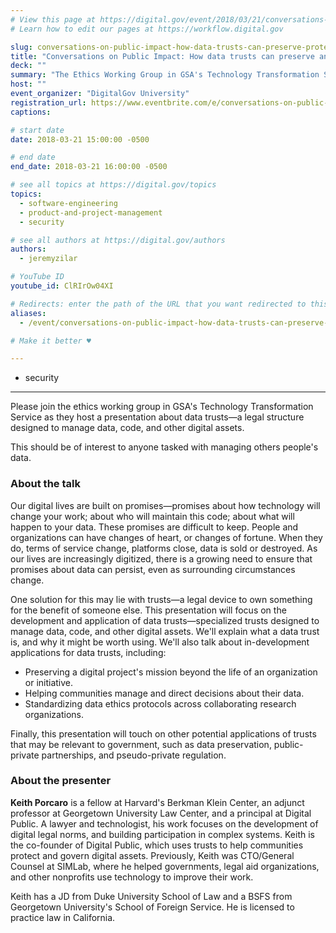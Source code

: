 ```yaml
---
# View this page at https://digital.gov/event/2018/03/21/conversations-on-public-impact-how-data-trusts-can-preserve-protect-your-digital-initiatives/
# Learn how to edit our pages at https://workflow.digital.gov

slug: conversations-on-public-impact-how-data-trusts-can-preserve-protect-your-digital-initiatives
title: "Conversations on Public Impact: How data trusts can preserve and protect your digital initiatives"
deck: ""
summary: "The Ethics Working Group in GSA's Technology Transformation Service hosts a presentation about data trusts; a legal structure designed to manage data, code, and other digital assets."
host: ""
event_organizer: "DigitalGov University"
registration_url: https://www.eventbrite.com/e/conversations-on-public-impact-how-data-trusts-can-preserve-and-protect-your-digital-initiatives-registration-43860732632
captions:

# start date
date: 2018-03-21 15:00:00 -0500

# end date
end_date: 2018-03-21 16:00:00 -0500

# see all topics at https://digital.gov/topics
topics:
  - software-engineering
  - product-and-project-management
  - security

# see all authors at https://digital.gov/authors
authors:
  - jeremyzilar

# YouTube ID
youtube_id: ClRIrOw04XI

# Redirects: enter the path of the URL that you want redirected to this page
aliases:
  - /event/conversations-on-public-impact-how-data-trusts-can-preserve-protect-your-digital-initiatives/

# Make it better ♥

---
```


  - security

---

Please join the ethics working group in GSA's Technology Transformation Service as they host a presentation about data trusts&mdash;a legal structure designed to manage data, code, and other digital assets.

This should be of interest to anyone tasked with managing others people's data.

### About the talk

Our digital lives are built on promises&mdash;promises about how technology will change your work; about who will maintain this code; about what will happen to your data. These promises are difficult to keep. People and organizations can have changes of heart, or changes of fortune. When they do, terms of service change, platforms close, data is sold or destroyed. As our lives are increasingly digitized, there is a growing need to ensure that promises about data can persist, even as surrounding circumstances change.

One solution for this may lie with trusts&mdash;a legal device to own something for the benefit of someone else. This presentation will focus on the development and application of data trusts&mdash;specialized trusts designed to manage data, code, and other digital assets. We'll explain what a data trust is, and why it might be worth using. We'll also talk about in-development applications for data trusts, including:

* Preserving a digital project's mission beyond the life of an organization or initiative.
* Helping communities manage and direct decisions about their data.
* Standardizing data ethics protocols across collaborating research organizations.

Finally, this presentation will touch on other potential applications of trusts that may be relevant to government, such as data preservation, public-private partnerships, and pseudo-private regulation.

### About the presenter

**Keith Porcaro** is a fellow at Harvard's Berkman Klein Center, an adjunct professor at Georgetown University Law Center, and a principal at Digital Public. A lawyer and technologist, his work focuses on the development of digital legal norms, and building participation in complex systems. Keith is the co-founder of Digital Public, which uses trusts to help communities protect and govern digital assets. Previously, Keith was CTO/General Counsel at SIMLab, where he helped governments, legal aid organizations, and other nonprofits use technology to improve their work.

Keith has a JD from Duke University School of Law and a BSFS from Georgetown University's School of Foreign Service. He is licensed to practice law in California.
